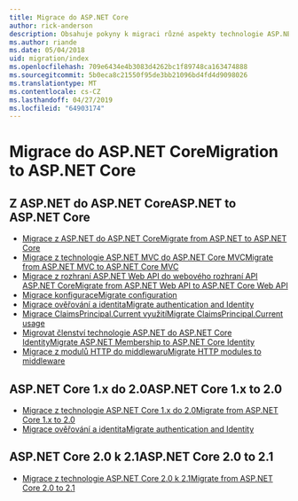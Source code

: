 ```yaml
---
title: Migrace do ASP.NET Core
author: rick-anderson
description: Obsahuje pokyny k migraci různé aspekty technologie ASP.NET 4.x ASP.NET Core.
ms.author: riande
ms.date: 05/04/2018
uid: migration/index
ms.openlocfilehash: 709e6434e4b3083d4262bc1f89748ca163474888
ms.sourcegitcommit: 5b0eca8c21550f95de3bb21096bd4fd4d9098026
ms.translationtype: MT
ms.contentlocale: cs-CZ
ms.lasthandoff: 04/27/2019
ms.locfileid: "64903174"
---
```

# <a name="migration-to-aspnet-core"></a><span data-ttu-id="a63db-103">Migrace do ASP.NET Core</span><span class="sxs-lookup"><span data-stu-id="a63db-103">Migration to ASP.NET Core</span></span>

## <a name="aspnet-to-aspnet-core"></a><span data-ttu-id="a63db-104">Z ASP.NET do ASP.NET Core</span><span class="sxs-lookup"><span data-stu-id="a63db-104">ASP.NET to ASP.NET Core</span></span>

* [<span data-ttu-id="a63db-105">Migrace z ASP.NET do ASP.NET Core</span><span class="sxs-lookup"><span data-stu-id="a63db-105">Migrate from ASP.NET to ASP.NET Core</span></span>](xref:migration/proper-to-2x/index)
* [<span data-ttu-id="a63db-106">Migrace z technologie ASP.NET MVC do ASP.NET Core MVC</span><span class="sxs-lookup"><span data-stu-id="a63db-106">Migrate from ASP.NET MVC to ASP.NET Core MVC</span></span>](xref:migration/mvc)
* [<span data-ttu-id="a63db-107">Migrace z rozhraní ASP.NET Web API do webového rozhraní API ASP.NET Core</span><span class="sxs-lookup"><span data-stu-id="a63db-107">Migrate from ASP.NET Web API to ASP.NET Core Web API</span></span>](xref:migration/webapi)
* [<span data-ttu-id="a63db-108">Migrace konfigurace</span><span class="sxs-lookup"><span data-stu-id="a63db-108">Migrate configuration</span></span>](xref:migration/configuration)
* [<span data-ttu-id="a63db-109">Migrace ověřování a identita</span><span class="sxs-lookup"><span data-stu-id="a63db-109">Migrate authentication and Identity</span></span>](xref:migration/identity)
* [<span data-ttu-id="a63db-110">Migrace ClaimsPrincipal.Current využití</span><span class="sxs-lookup"><span data-stu-id="a63db-110">Migrate ClaimsPrincipal.Current usage</span></span>](xref:migration/claimsprincipal-current)
* [<span data-ttu-id="a63db-111">Migrovat členství technologie ASP.NET do ASP.NET Core Identity</span><span class="sxs-lookup"><span data-stu-id="a63db-111">Migrate ASP.NET Membership to ASP.NET Core Identity</span></span>](xref:migration/proper-to-2x/membership-to-core-identity)
* [<span data-ttu-id="a63db-112">Migrace z modulů HTTP do middlewaru</span><span class="sxs-lookup"><span data-stu-id="a63db-112">Migrate HTTP modules to middleware</span></span>](xref:migration/http-modules)

## <a name="aspnet-core-1x-to-20"></a><span data-ttu-id="a63db-113">ASP.NET Core 1.x do 2.0</span><span class="sxs-lookup"><span data-stu-id="a63db-113">ASP.NET Core 1.x to 2.0</span></span>

* [<span data-ttu-id="a63db-114">Migrace z technologie ASP.NET Core 1.x do 2.0</span><span class="sxs-lookup"><span data-stu-id="a63db-114">Migrate from ASP.NET Core 1.x to 2.0</span></span>](xref:migration/1x-to-2x/index)
* [<span data-ttu-id="a63db-115">Migrace ověřování a identita</span><span class="sxs-lookup"><span data-stu-id="a63db-115">Migrate authentication and Identity</span></span>](xref:migration/1x-to-2x/identity-2x)

## <a name="aspnet-core-20-to-21"></a><span data-ttu-id="a63db-116">ASP.NET Core 2.0 k 2.1</span><span class="sxs-lookup"><span data-stu-id="a63db-116">ASP.NET Core 2.0 to 2.1</span></span>

* [<span data-ttu-id="a63db-117">Migrace z technologie ASP.NET Core 2.0 k 2.1</span><span class="sxs-lookup"><span data-stu-id="a63db-117">Migrate from ASP.NET Core 2.0 to 2.1</span></span>](xref:migration/20_21)
